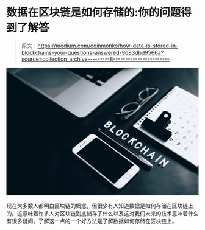 # 数据在区块链是如何存储的:你的问题得到了解答

> 原文：<https://medium.com/coinmonks/how-data-is-stored-in-blockchains-your-questions-answered-9d83dbd9566a?source=collection_archive---------8----------------------->

![](img/a38cafae33eecb071bb30cbec9c5eec3.png)

现在大多数人都明白区块链的概念，但很少有人知道数据是如何存储在区块链上的。这意味着许多人对区块链到底储存了什么以及这对我们未来的技术意味着什么有很多疑问。了解这一点的一个好方法是了解数据如何存储在区块链上。